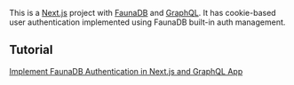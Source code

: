 This is a [Next.js](https://nextjs.org/) project with [FaunaDB](https://fauna.com/) and [GraphQL](https://docs.fauna.com/fauna/current/api/graphql/). It has cookie-based user authentication implemented using FaunaDB built-in auth management.

## Tutorial

[Implement FaunaDB Authentication in Next.js and GraphQL App](https://medium.com/technest/implement-faunadb-authentication-in-next-js-and-graphql-app-29aaca4d8d96)
